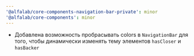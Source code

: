 ```yaml
---
'@alfalab/core-components-navigation-bar-private': minor
'@alfalab/core-components': minor
---
```


-  Добавлена возможность пробрасывать colors в `NavigationBar` для того, чтобы динамически изменять тему элементов `hasCloser` и `hasBacker`
